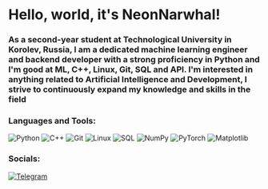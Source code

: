 # Hello, world, it's NeonNarwhal!
### As a second-year student at Technological University in Korolev, Russia, I am a dedicated machine learning engineer and backend developer with a strong proficiency in Python and I'm good at ML, C++, Linux, Git, SQL and API. I'm interested in anything related to Artificial Intelligence and Development, I strive to continuously expand my knowledge and skills in the field

### Languages and Tools:

![Python](https://img.shields.io/badge/-Python-090909?style=for-the-badge&logo=Python&logoColor=#F0E68C) ![C++](https://img.shields.io/badge/-C++-090909?style=for-the-badge&logo=C%2B%2B&logoColor=6296CC) ![Git](https://img.shields.io/badge/-Git-090909?style=for-the-badge&logo=Git&logoColor=#B22222) ![Linux](https://img.shields.io/badge/-Linux-090909?style=for-the-badge&logo=Linux&logoColor=#F5F5DC) ![SQL](https://img.shields.io/badge/-Sql-090909?style=for-the-badge&logo=PostgreSQL&logoColor=#696969) ![NumPy](https://img.shields.io/badge/numpy-%23013243.svg?style=for-the-badge&logo=numpy&logoColor=) ![PyTorch](https://img.shields.io/badge/PyTorch-%23EE4C2C.svg?style=for-the-badge&logo=PyTorch&logoColor=white) ![Matplotlib](https://img.shields.io/badge/Matplotlib-%23ffffff.svg?style=for-the-badge&logo=Matplotlib&logoColor=black)

### Socials:

[![Telegram](https://img.shields.io/badge/-Telegram-090909?style=for-the-badge&logo=telegram&logoColor=27A0D9)](https://t.me/NeonNarwhal)
